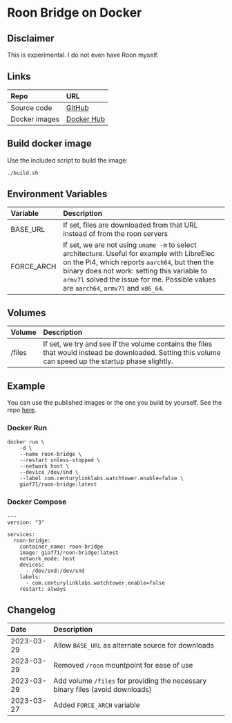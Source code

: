 # Roon Bridge on Docker

## Disclaimer

This is experimental. I do not even have Roon myself.  

## Links

Repo|URL
:---|:---
Source code|[GitHub](https://github.com/GioF71/roon-bridge-docker)
Docker images|[Docker Hub](https://hub.docker.com/r/giof71/roon-bridge)

## Build docker image

Use the included script to build the image:

`./build.sh`

## Environment Variables

Variable|Description
:---|:---
BASE_URL|If set, files are downloaded from that URL instead of from the roon servers
FORCE_ARCH|If set, we are not using `uname -m` to select architecture. Useful for example with LibreElec on the Pi4, which reports `aarch64`, but then the binary does not work: setting this variable to `armv7l` solved the issue for me. Possible values are `aarch64`, `armv7l` and `x86_64`.

## Volumes

Volume|Description
:---|:---
/files|If set, we try and see if the volume contains the files that would instead be downloaded. Setting this volume can speed up the startup phase slightly.

## Example

You can use the published images or the one you build by yourself. See the repo [here](https://hub.docker.com/r/giof71/roon-bridge).  

### Docker Run

```
docker run \
    -d \
    --name roon-bridge \
    --restart unless-stopped \
    --network host \
    --device /dev/snd \
    --label com.centurylinklabs.watchtower.enable=false \
    giof71/roon-bridge:latest
```

### Docker Compose

```text
---
version: "3"

services:
  roon-bridge:
    container_name: roon-bridge
    image: giof71/roon-bridge:latest
    network_mode: host
    devices:
      - /dev/snd:/dev/snd
    labels:
      - com.centurylinklabs.watchtower.enable=false
    restart: always
```

## Changelog

Date|Description
:---|:---
2023-03-29|Allow `BASE_URL` as alternate source for downloads
2023-03-29|Removed `/roon` mountpoint for ease of use
2023-03-29|Add volume `/files` for providing the necessary binary files (avoid downloads)
2023-03-27|Added `FORCE_ARCH` variable
